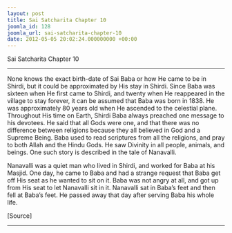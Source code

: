 ```yaml
---
layout: post
title: Sai Satcharita Chapter 10
joomla_id: 128
joomla_url: sai-satcharita-chapter-10
date: 2012-05-05 20:02:24.000000000 +00:00
---
```

Sai Satcharita Chapter 10

* * *

None knows the exact birth-date of Sai Baba or how He came to be in Shirdi, but it could be approximated by His stay in Shirdi. Since Baba was sixteen when He first came to Shirdi, and twenty when He reappeared in the village to stay forever, it can be assumed that Baba was born in 1838. He was approximately 80 years old when He ascended to the celestial plane. Throughout His time on Earth, Shirdi Baba always preached one message to his devotees. He said that all Gods were one, and that there was no difference between religions because they all believed in God and a Supreme Being. Baba used to read scriptures from all the religions, and pray to both Allah and the Hindu Gods. He saw Divinity in all people, animals, and beings. One such story is described in the tale of Nanavalli.



Nanavalli was a quiet man who lived in Shirdi, and worked for Baba at his Masjid. One day, he came to Baba and had a strange request that Baba get off His seat as he wanted to sit on it. Baba was not angry at all, and got up from His seat to let Nanavalli sit in it. Nanavalli sat in Baba’s feet and then fell at Baba’s feet. He passed away that day after serving Baba his whole life.   

[Source]

* * *



